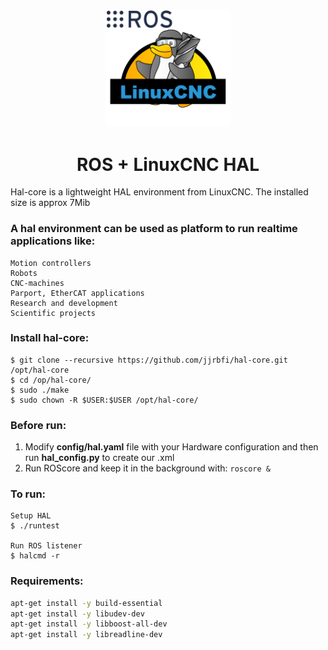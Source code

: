 <p align="center">
  <a href="https://gitea.io/">
     <img src="img/logo.png" alt="ROS + LinuxCNC" width="200"> 

  </a>
</p>
<h1 align="center">ROS + LinuxCNC HAL</h1>

Hal-core is a lightweight HAL environment from LinuxCNC.
The installed size is approx 7Mib

### A hal environment can be used as platform to run realtime applications like:

	Motion controllers 
	Robots
	CNC-machines 
	Parport, EtherCAT applications
	Research and development 
	Scientific projects

### Install hal-core:

	$ git clone --recursive https://github.com/jjrbfi/hal-core.git /opt/hal-core
	$ cd /op/hal-core/
	$ sudo ./make
	$ sudo chown -R $USER:$USER /opt/hal-core/
	
### Before run:
1. Modify **config/hal.yaml** file with your Hardware configuration and then run **hal_config.py** to create our .xml
2. Run ROScore and keep it in the background with: ```roscore &```


### To run:

	Setup HAL
	$ ./runtest
	
	Run ROS listener
	$ halcmd -r
	
	
### Requirements:
```bash
apt-get install -y build-essential 
apt-get install -y libudev-dev
apt-get install -y libboost-all-dev
apt-get install -y libreadline-dev 
```
